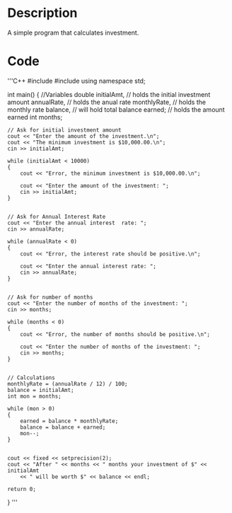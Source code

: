 # Description
A simple program that calculates investment.

# Code
'''C++
#include <iostream>
#include <iomanip>
using namespace std;

int main()
{
	//Variables
	double initialAmt,			// holds the initial investment amount
			 annualRate,			// holds the anual rate
			 monthlyRate,			// holds the monthly rate
			 balance,				// will hold total balance
			 earned;					// holds the amount earned
	int months;
	

	// Ask for initial investment amount
	cout << "Enter the amount of the investment.\n";
	cout << "The minimum investment is $10,000.00.\n";
	cin >> initialAmt;

	while (initialAmt < 10000)
	{
		cout << "Error, the minimum investment is $10,000.00.\n";

		cout << "Enter the amount of the investment: ";
		cin >> initialAmt;
	}
	

	// Ask for Annual Interest Rate
	cout << "Enter the annual interest  rate: ";
	cin >> annualRate;

	while (annualRate < 0)
	{
		cout << "Error, the interest rate should be positive.\n";

		cout << "Enter the annual interest rate: ";
		cin >> annualRate;
	}


	// Ask for number of months
	cout << "Enter the number of months of the investment: ";
	cin >> months; 

	while (months < 0)
	{
		cout << "Error, the number of months should be positive.\n"; 
		
		cout << "Enter the number of months of the investment: ";
		cin >> months; 
	}


	// Calculations
	monthlyRate = (annualRate / 12) / 100;
	balance = initialAmt;
	int mon = months;

	while (mon > 0)
	{
		earned = balance * monthlyRate;
		balance = balance + earned;
		mon--;
	}


	cout << fixed << setprecision(2); 
	cout << "After " << months << " months your investment of $" << initialAmt
		<< " will be worth $" << balance << endl;
	
	return 0;
}
'''
